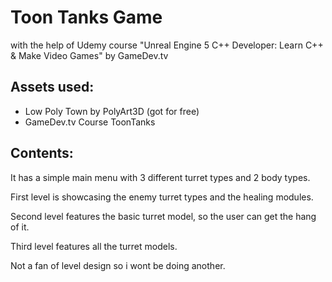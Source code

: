 # Toon Tanks Game
with the help of Udemy course "Unreal Engine 5 C++ Developer: Learn C++ & Make Video Games" by GameDev.tv

## Assets used:
- Low Poly Town by PolyArt3D (got for free)
- GameDev.tv Course ToonTanks

## Contents:
It has a simple main menu with 3 different turret types and 2 body types.

First level is showcasing the enemy turret types and the healing modules.

Second level features the basic turret model, so the user can get the hang of it.

Third level features all the turret models.

Not a fan of level design so i wont be doing another.
